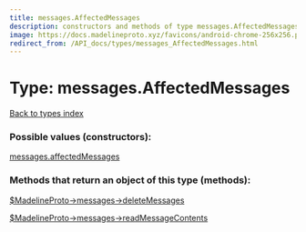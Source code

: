```yaml
---
title: messages.AffectedMessages
description: constructors and methods of type messages.AffectedMessages
image: https://docs.madelineproto.xyz/favicons/android-chrome-256x256.png
redirect_from: /API_docs/types/messages_AffectedMessages.html
---
```

# Type: messages.AffectedMessages  
[Back to types index](index.md)



### Possible values (constructors):

[messages.affectedMessages](../constructors/messages.affectedMessages.md)  



### Methods that return an object of this type (methods):

[$MadelineProto->messages->deleteMessages](../methods/messages.deleteMessages.md)  

[$MadelineProto->messages->readMessageContents](../methods/messages.readMessageContents.md)  



